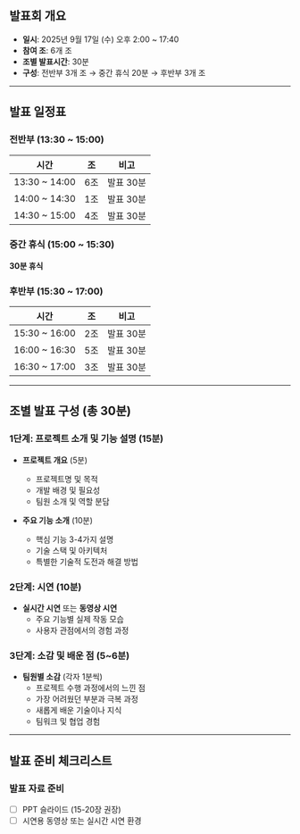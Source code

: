 
## 발표회 개요
- **일시**: 2025년 9월 17일 (수) 오후 2:00 ~ 17:40
- **참여 조**: 6개 조
- **조별 발표시간**: 30분
- **구성**: 전반부 3개 조 → 중간 휴식 20분 → 후반부 3개 조

---

## 발표 일정표

### 전반부 (13:30 ~ 15:00)
| 시간 | 조 | 비고 |
|------|----|----|
| 13:30 ~ 14:00 | 6조 | 발표 30분 |
| 14:00 ~ 14:30 | 1조 | 발표 30분 |
| 14:30 ~ 15:00 | 4조 | 발표 30분 |

### 중간 휴식 (15:00 ~ 15:30)
**30분 휴식**

### 후반부 (15:30 ~ 17:00)
| 시간 | 조 | 비고 |
|------|----|----|
| 15:30 ~ 16:00 | 2조 | 발표 30분 |
| 16:00 ~ 16:30 | 5조 | 발표 30분 |
| 16:30 ~ 17:00 | 3조 | 발표 30분 |
---

## 조별 발표 구성 (총 30분)

### 1단계: 프로젝트 소개 및 기능 설명 (15분)
- **프로젝트 개요** (5분)
  - 프로젝트명 및 목적
  - 개발 배경 및 필요성
  - 팀원 소개 및 역할 분담

- **주요 기능 소개** (10분)
  - 핵심 기능 3-4가지 설명
  - 기술 스택 및 아키텍처
  - 특별한 기술적 도전과 해결 방법

### 2단계: 시연 (10분)
- **실시간 시연** 또는 **동영상 시연**
  - 주요 기능별 실제 작동 모습
  - 사용자 관점에서의 경험 과정

### 3단계: 소감 및 배운 점 (5~6분)
- **팀원별 소감** (각자 1분씩)
  - 프로젝트 수행 과정에서의 느낀 점
  - 가장 어려웠던 부분과 극복 과정
  - 새롭게 배운 기술이나 지식
  - 팀워크 및 협업 경험

---

## 발표 준비 체크리스트

### 발표 자료 준비
- [ ] PPT 슬라이드 (15-20장 권장)
- [ ] 시연용 동영상 또는 실시간 시연 환경
